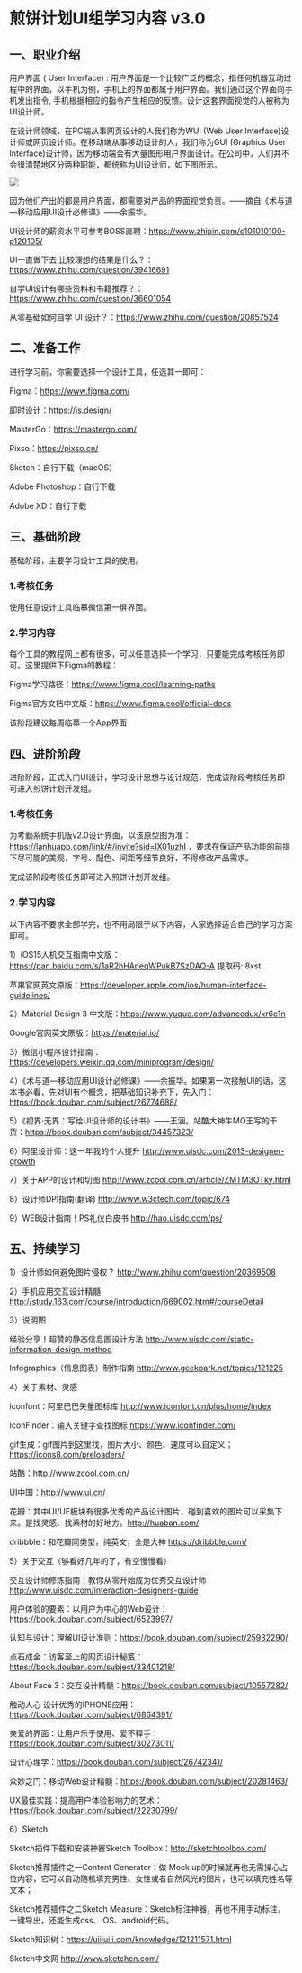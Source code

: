 # 煎饼计划UI组学习内容 v3.0

## 一、职业介绍

用户界面 ( User Interface) : 用户界面是一个比较广泛的概念，指任何机器互动过程中的界面，以手机为例，手机上的界面都属于用户界面。我们通过这个界面向手机发出指令, 手机根据相应的指令产生相应的反馈。设计这套界面视觉的人被称为UI设计师。

在设计师领域，在PC端从事网页设计的人我们称为WUI (Web User Interface)设计师或网页设计师。在移动端从事移动设计的人，我们称为GUI (Graphics User Interface)设计师，因为移动端会有大量图形用户界面设计。在公司中，人们并不会很清楚地区分两种职能，都统称为UI设计师，如下图所示。

![](https://gitee.com/wuancake/wuancake/raw/master/others/ui.jpg)

因为他们产出的都是用户界面，都需要对产品的界面视觉负责。——摘自《术与道—移动应用UI设计必修课》——余振华。

UI设计师的薪资水平可参考BOSS直聘：https://www.zhipin.com/c101010100-p120105/

UI一直做下去 比较理想的结果是什么？：https://www.zhihu.com/question/39416691

自学UI设计有哪些资料和书籍推荐？：https://www.zhihu.com/question/36601054

从零基础如何自学 UI 设计？：https://www.zhihu.com/question/20857524

## 二、准备工作

进行学习前，你需要选择一个设计工具，任选其一即可：

Figma：https://www.figma.com/

即时设计：https://js.design/

MasterGo：https://mastergo.com/

Pixso：https://pixso.cn/

Sketch：自行下载（macOS）

Adobe Photoshop：自行下载

Adobe XD：自行下载

## 三、基础阶段

基础阶段，主要学习设计工具的使用。

### 1.考核任务

使用任意设计工具临摹微信第一屏界面。

### 2.学习内容

每个工具的教程网上都有很多，可以任意选择一个学习，只要能完成考核任务即可。这里提供下Figma的教程：

Figma学习路径：https://www.figma.cool/learning-paths

Figma官方文档中文版：https://www.figma.cool/official-docs

该阶段建议每周临摹一个App界面

## 四、进阶阶段

进阶阶段，正式入门UI设计，学习设计思想与设计规范，完成该阶段考核任务即可进入煎饼计划开发组。

### 1.考核任务

为考勤系统手机版v2.0设计界面，以该原型图为准：https://lanhuapp.com/link/#/invite?sid=lX01uzhI ，要求在保证产品功能的前提下尽可能的美观，字号、配色、间距等细节良好，不得修改产品需求。

完成该阶段考核任务即可进入煎饼计划开发组。

### 2.学习内容

以下内容不要求全部学完，也不用局限于以下内容，大家选择适合自己的学习方案即可。

1）iOS15人机交互指南中文版：https://pan.baidu.com/s/1aR2hHAneqWPukB7SzDAQ-A 提取码: 8xst

苹果官网英文原版：https://developer.apple.com/ios/human-interface-guidelines/

2）Material Design 3 中文版：https://www.yuque.com/advancedux/xr6e1n

Google官网英文原版：https://material.io/

3）微信小程序设计指南：https://developers.weixin.qq.com/miniprogram/design/

4）《术与道—移动应用UI设计必修课》——余振华。如果第一次接触UI的话，这本书必看，先对UI有个概念，把基础知识补充下，先入门：https://book.douban.com/subject/26774688/

5）《视界·无界：写给UI设计师的设计书》——王涵。站酷大神牛MO王写的干货：https://book.douban.com/subject/34457323/

6）阿里设计师：这一年我的个人提升 http://www.uisdc.com/2013-designer-growth

7）关于APP的设计和切图 http://www.zcool.com.cn/article/ZMTM3OTky.html

8）设计师DPI指南(翻译) http://www.w3ctech.com/topic/674

9）WEB设计指南！PS礼仪白皮书 http://hao.uisdc.com/ps/

## 五、持续学习

1）设计师如何避免图片侵权？ http://www.zhihu.com/question/20369508

2）手机应用交互设计精髓 http://study.163.com/course/introduction/669002.htm#/courseDetail

3）说明图

经验分享！超赞的静态信息图设计方法 http://www.uisdc.com/static-information-design-method

Infographics（信息图表）制作指南 http://www.geekpark.net/topics/121225

4）关于素材、灵感

iconfont：阿里巴巴矢量图标库 http://www.iconfont.cn/plus/home/index

IconFinder：输入关键字查找图标 https://www.iconfinder.com/

gif生成：gif图片到这里找，图片大小、颜色、速度可以自定义； https://icons8.com/preloaders/

站酷：http://www.zcool.com.cn/

UI中国：http://www.ui.cn/

花瓣：其中UI/UE板块有很多优秀的产品设计图片，碰到喜欢的图片可以采集下来。是找灵感、找素材的好地方。http://huaban.com/

dribbble：和花瓣同类型，纯英文，全是大神 https://dribbble.com/

5）关于交互（够看好几年的了，有空慢慢看）

交互设计师修炼指南！教你从零开始成为优秀交互设计师 http://www.uisdc.com/interaction-designers-guide

用户体验的要素：以用户为中心的Web设计：https://book.douban.com/subject/6523997/

认知与设计：理解UI设计准则：https://book.douban.com/subject/25932290/

点石成金：访客至上的网页设计秘笈：https://book.douban.com/subject/33401218/

About Face 3：交互设计精髓：https://book.douban.com/subject/10557282/

触动人心 设计优秀的IPHONE应用：https://book.douban.com/subject/6864391/

亲爱的界面：让用户乐于使用、爱不释手：https://book.douban.com/subject/30273011/

设计心理学：https://book.douban.com/subject/26742341/

众妙之门：移动Web设计精髓：https://book.douban.com/subject/20281463/

UX最佳实践：提高用户体验影响力的艺术：https://book.douban.com/subject/22230799/

6）Sketch

Sketch插件下载和安装神器Sketch Toolbox：http://sketchtoolbox.com/

Sketch推荐插件之一Content Generator：做 Mock up的时候就再也无需操心占位内容，它可以自动随机填充男性、女性或者自然风光的图片，也可以填充姓名等文本；

Sketch推荐插件之二Sketch Measure：Sketch标注神器，再也不用手动标注，一键导出，还能生成css、IOS、android代码。

Sketch知识树：https://uiiiuiii.com/knowledge/121211571.html

Sketch中文网 http://www.sketchcn.com/

